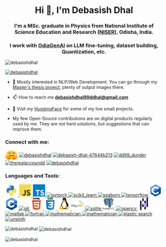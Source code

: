 <h1 align="center">Hi 👋, I'm Debasish Dhal</h1>
<h3 align="center">I'm a MSc. graduate in Physics from National Institute of Science Education and Research (<a href="https://www.niser.ac.in/" target="_blank">NISER</a>), Odisha, India.</h3>
<h3 align="center">I work with <a href="https://huggingface.co/OdiaGenAI" target="_blank">OdiaGenAI</a> on LLM fine-tuning, dataset building, Quantization, etc.</h3>

<p align="left"> <img src="https://komarev.com/ghpvc/?username=debasishdhal&label=Profile%20views&color=0e75b6&style=flat" alt="debasishdhal" /> </p>

<p align="left"> <a href="https://github.com/ryo-ma/github-profile-trophy"><img src="https://github-profile-trophy.vercel.app/?username=debasishdhal" alt="debasishdhal" /></a> </p>

- 🔭 Mostly interested in NLP/Web Development. You can go through my [Master's thesis project](https://github.com/DebasishDhal/Thesis_Repository), plenty of output images there.

- 📫 How to reach me **debasishdhal99ddhal@gmail.com**

- 📄 Visit my [HuggingFace](https://huggingface.co/spaces/DebasishDhal99) for some of my live small projects.

- My few Open-Source contributions are on digital products regularly used by me. They are not hard solutions, but suggestions that can improve them.

<h3 align="left">Connect with me:</h3>
<p align="left">
<a href="https://huggingface.co/DebasishDhal99" target="blank"><img align="center" src="images/hugging-face-emoji-507x512-v7kpw0rw.png" alt="debasishdhal" height="30" width="40" /></a>
<a href="https://scholar.google.com/citations?hl=en&user=ws7-da8AAAAJ" target="blank"><img align="center" src="https://upload.wikimedia.org/wikipedia/commons/thumb/c/c7/Google_Scholar_logo.svg/768px-Google_Scholar_logo.svg.png" alt="debasishdhal" height="30" width="40" /></a>
<a href="https://linkedin.com/in/debasish-dhal-47644b213" target="blank"><img align="center" src="https://raw.githubusercontent.com/rahuldkjain/github-profile-readme-generator/master/src/images/icons/Social/linked-in-alt.svg" alt="debasish-dhal-47644b213" height="30" width="40" /></a>
<a href="https://www.leetcode.com/dd99_dunder" target="blank"><img align="center" src="https://raw.githubusercontent.com/rahuldkjain/github-profile-readme-generator/master/src/images/icons/Social/leet-code.svg" alt="dd99_dunder" height="30" width="40" /></a>
<a href="https://twitter.com/therealaccoundd" target="blank"><img align="center" src="https://raw.githubusercontent.com/rahuldkjain/github-profile-readme-generator/master/src/images/icons/Social/twitter.svg" alt="therealaccoundd" height="30" width="40" /></a>
<a href="https://medium.com/@debasishdhal" target="blank"><img align="center" src="https://raw.githubusercontent.com/rahuldkjain/github-profile-readme-generator/master/src/images/icons/Social/medium.svg" alt="debasishdhal" height="30" width="40" /></a>
</p>

<h3 align="left">Languages and Tools:</h3>
<p align="left"> 
<a href="https://www.python.org" target="_blank" rel="noreferrer"> <img src="https://raw.githubusercontent.com/devicons/devicon/master/icons/python/python-original.svg" alt="python" width="40" height="40"/> </a>
<a href="https://developer.mozilla.org/en-US/docs/Web/JavaScript" target="_blank" rel="noreferrer"> <img src="https://raw.githubusercontent.com/devicons/devicon/master/icons/javascript/javascript-original.svg" alt="javascript" width="40" height="40"/> </a>
<a href="https://www.typescriptlang.org/" target="_blank" rel="noreferrer"> <img src="https://raw.githubusercontent.com/devicons/devicon/master/icons/typescript/typescript-original.svg" alt="typescript" width="40" height="40"/> </a>
<a href="https://pytorch.org/" target="_blank" rel="noreferrer"> <img src="https://www.vectorlogo.zone/logos/pytorch/pytorch-icon.svg" alt="pytorch" width="40" height="40"/> </a> 
<a href="https://scikit-learn.org/" target="_blank" rel="noreferrer"> <img src="https://upload.wikimedia.org/wikipedia/commons/0/05/Scikit_learn_logo_small.svg" alt="scikit_learn" width="40" height="40"/> </a> 
<a href="https://seaborn.pydata.org/" target="_blank" rel="noreferrer"> <img src="https://seaborn.pydata.org/_images/logo-mark-lightbg.svg" alt="seaborn" width="40" height="40"/> </a> 
<a href="https://www.tensorflow.org" target="_blank" rel="noreferrer"> <img src="https://www.vectorlogo.zone/logos/tensorflow/tensorflow-icon.svg" alt="tensorflow" width="40" height="40"/> </a>
<a href="https://www.cprogramming.com/" target="_blank" rel="noreferrer"> <img src="https://raw.githubusercontent.com/devicons/devicon/master/icons/c/c-original.svg" alt="c" width="40" height="40"/> </a> 
<a href="https://www.w3schools.com/cpp/" target="_blank" rel="noreferrer"> <img src="https://raw.githubusercontent.com/devicons/devicon/master/icons/cplusplus/cplusplus-original.svg" alt="cplusplus" width="40" height="40"/> </a> 
<a href="https://git-scm.com/" target="_blank" rel="noreferrer"> <img src="https://www.vectorlogo.zone/logos/git-scm/git-scm-icon.svg" alt="git" width="40" height="40"/> </a> 
<a href="https://www.w3.org/html/" target="_blank" rel="noreferrer"> <img src="https://raw.githubusercontent.com/devicons/devicon/master/icons/html5/html5-original-wordmark.svg" alt="html5" width="40" height="40"/> </a> 
<a href="https://www.w3schools.com/css/" target="_blank" rel="noreferrer"> <img src="https://raw.githubusercontent.com/devicons/devicon/master/icons/css3/css3-original-wordmark.svg" alt="css3" width="40" height="40"/>
<a href="https://www.linux.org/" target="_blank" rel="noreferrer"> <img src="https://raw.githubusercontent.com/devicons/devicon/master/icons/linux/linux-original.svg" alt="linux" width="40" height="40"/> </a> 
<a href="https://www.mysql.com/" target="_blank" rel="noreferrer"> <img src="https://raw.githubusercontent.com/devicons/devicon/master/icons/mysql/mysql-original-wordmark.svg" alt="mysql" width="40" height="40"/> </a> 
<a href="https://www.sqlite.org/" target="_blank" rel="noreferrer"> <img src="https://www.vectorlogo.zone/logos/sqlite/sqlite-icon.svg" alt="sqlite" width="40" height="40"/> </a>
<a href="https://www.postgresql.org" target="_blank" rel="noreferrer"> <img src="https://raw.githubusercontent.com/devicons/devicon/master/icons/postgresql/postgresql-original-wordmark.svg" alt="postgresql" width="40" height="40"/> </a>  
<a href="https://opencv.org/" target="_blank" rel="noreferrer"> <img src="https://www.vectorlogo.zone/logos/opencv/opencv-icon.svg" alt="opencv" width="40" height="40"/> </a> 
<a href="https://pandas.pydata.org/" target="_blank" rel="noreferrer"> <img src="https://raw.githubusercontent.com/devicons/devicon/2ae2a900d2f041da66e950e4d48052658d850630/icons/pandas/pandas-original.svg" alt="pandas" width="40" height="40"/> </a> 
<a href="https://www.mathworks.com/" target="_blank" rel="noreferrer"> <img src="https://upload.wikimedia.org/wikipedia/commons/2/21/Matlab_Logo.png" alt="matlab" width="40" height="40"/> </a> 
<a href="https://fortran-lang.org/" target="_blank" rel="noreferrer"> <img src="https://upload.wikimedia.org/wikipedia/commons/b/b8/Fortran_logo.svg" alt="fortran" width="40" height="40"/> </a>     
<a href="https://www.wolfram.com/mathematica/" target="_blank" rel="noreferrer"> <img src="https://upload.wikimedia.org/wikipedia/commons/2/20/Mathematica_Logo.svg" alt="mathematician" width="40" height="40"/> </a>         
<a href="https://www.mongodb.com/" target="_blank" rel="noreferrer"> <img src="https://upload.wikimedia.org/wikipedia/commons/9/93/MongoDB_Logo.svg" alt="mathematician" width="40" height="40"/> </a>
<a href="https://www.elastic.co/elasticsearch" target="_blank" rel="noreferrer"> <img src="https://cdn.worldvectorlogo.com/logos/elasticsearch.svg" alt="elastic search" width="40" height="40"/> </a>
<a href="https://unsloth.ai/" target="_blank" rel="noreferrer"> <img src="https://raw.githubusercontent.com/unslothai/unsloth/main/images/made%20with%20unsloth.png" alt="unsloth" width="80" height="40"/> </a>
  
</p>

<p><img align="left" src="https://github-readme-stats.vercel.app/api/top-langs?username=debasishdhal&show_icons=true&locale=en&layout=compact" alt="debasishdhal" /></p>

<p>&nbsp;<img align="center" src="https://github-readme-stats.vercel.app/api?username=debasishdhal&show_icons=true&locale=en" alt="debasishdhal" /></p>

<p><img align="center" src="https://github-readme-streak-stats.herokuapp.com/?user=debasishdhal&" alt="debasishdhal" /></p>
